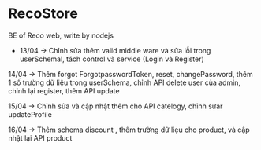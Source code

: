 # RecoStore

BE of Reco web, write by nodejs

- 13/04 -> Chỉnh sửa thêm valid middle ware và sửa lỗi trong userSchemal, tách control và service (Login và Register)

14/04 -> Thêm forgot ForgotpasswordToken, reset, changePassword, thêm 1 số trường dữ liệu trong userSchema, chỉnh API delete user của admin, chỉnh lại register, thêm API update

15/04 -> Chỉnh sửa và cập nhật thêm cho API catelogy, chỉnh sưar updateProfile

16/04 -> Thêm schema discount , thêm trường dữ liẹu cho product, và cập nhật lại API product
